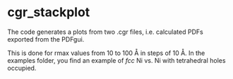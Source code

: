 # cgr_stackplot
The code generates a plots from two .cgr files, i.e. calculated PDFs exported
from the PDFgui.

This is done for rmax values from 10 to 100 Å in steps of 10 Å.
In the examples folder, you find an example of *fcc* Ni vs. Ni with tetrahedral
holes occupied.
